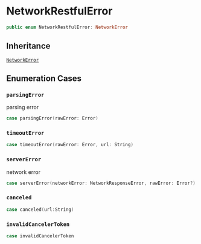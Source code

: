 # NetworkRestfulError

``` swift
public enum NetworkRestfulError: NetworkError 
```

## Inheritance

[`NetworkError`](./NetworkError)

## Enumeration Cases

### `parsingError`

parsing error

``` swift
case parsingError(rawError: Error)
```

### `timeoutError`

``` swift
case timeoutError(rawError: Error, url: String)
```

### `serverError`

network error

``` swift
case serverError(networkError: NetworkResponseError, rawError: Error?)
```

### `canceled`

``` swift
case canceled(url:String)
```

### `invalidCancelerToken`

``` swift
case invalidCancelerToken
```
